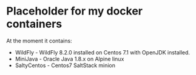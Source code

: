 # Placeholder for my docker containers

At the moment it contains:
 * WildFly - WildFly 8.2.0 installed on Centos 7.1 with OpenJDK installed.
 * MiniJava - Oracle Java 1.8.x on Alpine linux
 * SaltyCentos - Centos7 SaltStack minion

